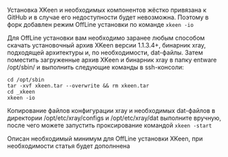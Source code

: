 Установка XKeen и необходимых компонентов жёстко привязана к GitHub и в случае его недоступности будет невозможна. Поэтому в форк добавлен режим OffLine установки по команде `xkeen -io`

Для OffLine установки вам необходимо заранее любым способом скачать установочный архив XKeen версии 1.1.3.4+, бинарник xray, подходящей архитектуры и, по необходимости, dat-файлы. Затем поместить загруженные архив XKeen и бинарник xray в папку entware /opt/sbin/ и выполнить следующие команды в ssh-консоли:

```
cd /opt/sbin
tar -xvf xkeen.tar --overwrite && rm xkeen.tar
cd _xkeen
xkeen -io
```

Копирование файлов конфигурации xray и необходимых dat-файлов в директории /opt/etc/xray/configs и /opt/etc/xray/dat выполните вручную, после чего можете запустить проксирование командой `xkeen -start`

Описан необходимый минимум для OffLine установки XKeen, при необходимости статья будет дополннена
